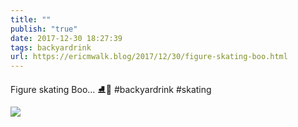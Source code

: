 ```yaml
---
title: ""
publish: "true"
date: 2017-12-30 18:27:39
tags: backyardrink
url: https://ericmwalk.blog/2017/12/30/figure-skating-boo.html
---
```


Figure skating Boo... ⛸️👻 #backyardrink #skating

![](https://ericmwalk.blog/uploads/2022/8048eeeebf.jpg)